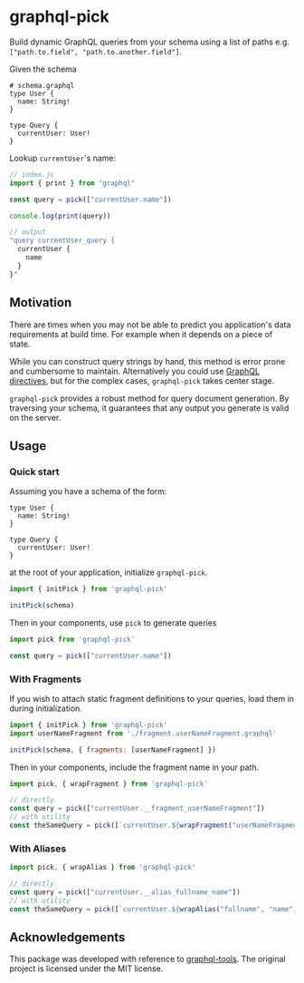 # graphql-pick

Build dynamic GraphQL queries from your schema using a list of paths e.g.
 `["path.to.field", "path.to.another.field"]`.

 Given the schema
```gql
# schema.graphql
type User {
  name: String!
}

type Query {
  currentUser: User!
}
```
Lookup `currentUser`'s name:
```js
// index.js
import { print } from "graphql"

const query = pick(["currentUser.name"])

console.log(print(query))

// output
"query currentUser_query {
  currentUser {
    name
  }
}"

```

## Motivation
There are times when you may not be able to predict you application's data requirements at build time. For example when it depends on a piece of state.

While you can construct query strings by hand, this method is error prone and cumbersome to maintain. Alternatively you could use [GraphQL directives](https://graphql.org/learn/queries/#directives), but for the complex cases, `graphql-pick` takes center stage. 

`graphql-pick` provides a robust method for query document generation. By traversing your schema, it guarantees that any output you generate is valid on the server.

## Usage

### Quick start

Assuming you have a schema of the form:

```gql
type User {
  name: String!
}

type Query {
  currentUser: User!
}
```
at the root of your application, initialize `graphql-pick`.

```js
import { initPick } from 'graphql-pick'

initPick(schema)
```

Then in your components, use `pick` to generate queries

```js
import pick from 'graphql-pick'

const query = pick(["currentUser.name"])
```

### With Fragments
If you wish to attach static fragment definitions to your queries, load them in during initialization.

```js
import { initPick } from 'graphql-pick'
import userNameFragment from './fragment.userNameFragment.graphql'

initPick(schema, { fragments: [userNameFragment] })
```
Then in your components, include the fragment name in your path.

```js
import pick, { wrapFragment } from 'graphql-pick'

// directly
const query = pick(["currentUser.__fragment_userNameFragment"])
// with utility
const theSameQuery = pick([`currentUser.${wrapFragment("userNameFragment")}`])
```

### With Aliases
```js
import pick, { wrapAlias } from 'graphql-pick'

// directly
const query = pick(["currentUser.__alias_fullname_name"])
// with utility
const theSameQuery = pick([`currentUser.${wrapAlias("fullname", "name")}`])
```

## Acknowledgements

This package was developed with reference to [graphql-tools](https://github.com/ardatan/graphql-tools). The original project is licensed under the MIT license.


